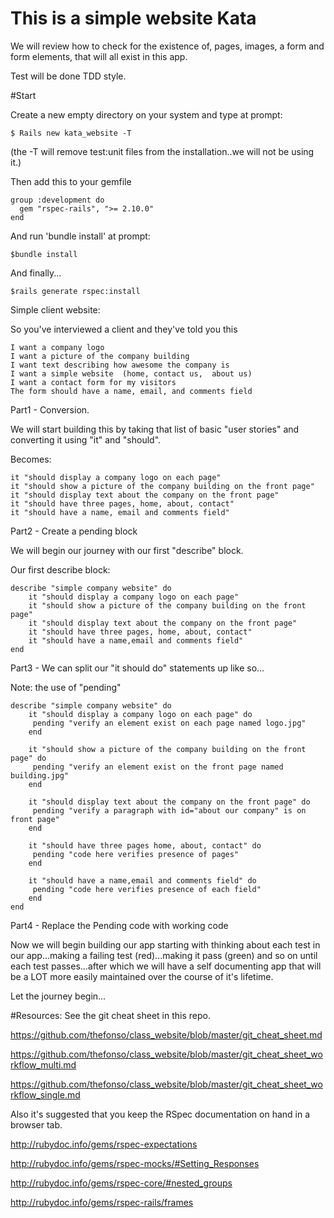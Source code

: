 # This is a simple website Kata
We will review how to check for the existence of, pages, images, a form and form elements, that will all exist in this app.

Test will be done TDD style.

#Start

Create a new empty directory on your system and type at prompt:
    
    $ Rails new kata_website -T
(the -T will remove test:unit files from the installation..we will not be using it.)

Then add this to your gemfile

    group :development do
      gem "rspec-rails", ">= 2.10.0"  
    end

And run 'bundle install' at prompt:
    
    $bundle install
    
And finally...
    
    $rails generate rspec:install
    

Simple client website:

So you've interviewed a client and they've told you this

    I want a company logo
    I want a picture of the company building
    I want text describing how awesome the company is
    I want a simple website  (home, contact us,  about us)
    I want a contact form for my visitors
    The form should have a name, email, and comments field
 
Part1 - Conversion.
 
We will start building this by taking that list of basic "user stories" and converting it using "it" and "should". 
 
Becomes:
 
    it "should display a company logo on each page"
    it "should show a picture of the company building on the front page"
    it "should display text about the company on the front page"
    it "should have three pages, home, about, contact"
    it "should have a name, email and comments field"
 
 
Part2 - Create a pending block
 
We will begin our journey with our first "describe" block.
 
Our first describe block:
 
    describe "simple company website" do
        it "should display a company logo on each page"
        it "should show a picture of the company building on the front page"
        it "should display text about the company on the front page"
        it "should have three pages, home, about, contact"
        it "should have a name,email and comments field"
    end
 
 
Part3 - We can split our "it should do" statements up like so... 
 
Note: the use of "pending"
 
    describe "simple company website" do
        it "should display a company logo on each page" do
         pending "verify an element exist on each page named logo.jpg"
        end

        it "should show a picture of the company building on the front page" do
         pending "verify an element exist on the front page named building.jpg"
        end

        it "should display text about the company on the front page" do
         pending "verify a paragraph with id="about our company" is on front page"
        end

        it "should have three pages home, about, contact" do
         pending "code here verifies presence of pages"
        end

        it "should have a name,email and comments field" do
         pending "code here verifies presence of each field"
        end
    end

Part4 - Replace the Pending code with working code
 
Now we will begin building our app starting with thinking about each test in our app...making a failing test (red)...making it pass (green) and so on until each test passes...after which we will have a self documenting app that will be a LOT more easily maintained over the course of it's lifetime.
 
Let the journey begin...


#Resources:
See the git cheat sheet in this repo.

https://github.com/thefonso/class_website/blob/master/git_cheat_sheet.md

https://github.com/thefonso/class_website/blob/master/git_cheat_sheet_workflow_multi.md

https://github.com/thefonso/class_website/blob/master/git_cheat_sheet_workflow_single.md

Also it's suggested that you keep the RSpec documentation on hand in a browser tab.

http://rubydoc.info/gems/rspec-expectations

http://rubydoc.info/gems/rspec-mocks/#Setting_Responses

http://rubydoc.info/gems/rspec-core/#nested_groups

http://rubydoc.info/gems/rspec-rails/frames



